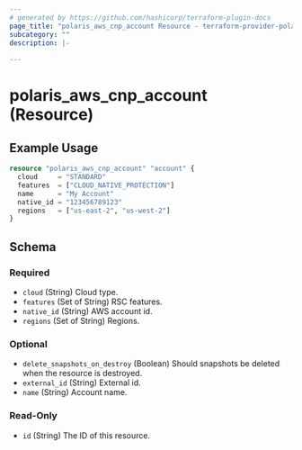 ```yaml
---
# generated by https://github.com/hashicorp/terraform-plugin-docs
page_title: "polaris_aws_cnp_account Resource - terraform-provider-polaris"
subcategory: ""
description: |-
  
---
```


# polaris_aws_cnp_account (Resource)



## Example Usage

```terraform
resource "polaris_aws_cnp_account" "account" {
  cloud     = "STANDARD"
  features  = ["CLOUD_NATIVE_PROTECTION"]
  name      = "My Account"
  native_id = "123456789123"
  regions   = ["us-east-2", "us-west-2"]
}
```

<!-- schema generated by tfplugindocs -->
## Schema

### Required

- `cloud` (String) Cloud type.
- `features` (Set of String) RSC features.
- `native_id` (String) AWS account id.
- `regions` (Set of String) Regions.

### Optional

- `delete_snapshots_on_destroy` (Boolean) Should snapshots be deleted when the resource is destroyed.
- `external_id` (String) External id.
- `name` (String) Account name.

### Read-Only

- `id` (String) The ID of this resource.

